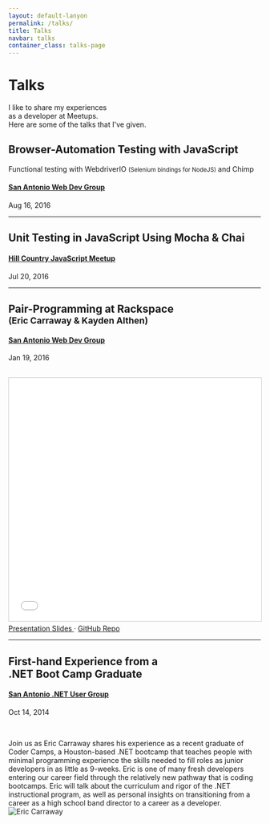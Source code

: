 ```yaml
---
layout: default-lanyon
permalink: /talks/
title: Talks
navbar: talks
container_class: talks-page
---
```

<!-- #TODO: use images -->
<!-- assets/img/talks/talks-meetup-sawebdev_1000.png -->
<!-- assets/img/talks/talks-meetup-satnug_1000.png -->
<div class="talks-header">
    <h1 class="page-title">Talks</h1>
    <p>
        I like to share my experiences<br>
        as a developer at Meetups.<br>
        Here are some of the talks that I've given.
    </p>
</div>

<!-- Browser-Automation Testing with JavaScript -->
  <h2 id="browser-automation-testing-with-javascript" class="talks-title">
    Browser-Automation Testing with&nbsp;JavaScript
  </h2>
  Functional testing with WebdriverIO <small>(Selenium&nbsp;bindings&nbsp;for&nbsp;NodeJS)</small>
  and&nbsp;Chimp

  <h4 class="talks-location">
    <a href="http://www.meetup.com/sawebdev/events/233063773/">San Antonio Web Dev Group</a>
  </h4>
  <p class="talks-date">Aug 16, 2016</p>

  <script async class="speakerdeck-embed" data-id="6ddcce8946704c00923f83bd12ae8536"
    data-ratio="1.29456384323641" src="//speakerdeck.com/assets/embed.js"></script>
  <hr>

<!-- Unit Testing in JavaScript Using Mocha & Chai -->
  <h2 id="unit-testing-in-javascript-using-mocha-&-chai" class="talks-title">
    Unit Testing in JavaScript Using&nbsp;Mocha&nbsp;&&nbsp;Chai</h2>
  <h4 class="talks-location">
    <a href="http://www.meetup.com/San-Antonio-JavaScript-User-Group/events/225255722/">Hill Country JavaScript Meetup</a>
  </h4>
  <p class="talks-date">Jul 20, 2016</p>
  <script async class="speakerdeck-embed" data-id="c922b5008bde4a39a37c1d24a7355f24"
    data-ratio="1.33333333333333" src="//speakerdeck.com/assets/embed.js"></script>
  <hr>

<!-- Pair-Programming at Rackspace -->
  <h2 id="pair-programming-at-rackspace" class="talks-title">
    Pair-Programming at Rackspace <small>(Eric&nbsp;Carraway&nbsp;&&nbsp;Kayden&nbsp;Althen)</small>
  </h2>
  <h4 class="talks-location">
    <a class="meetup-link" href="http://www.meetup.com/sawebdev/events/227679097/">San Antonio Web Dev Group</a>
  </h4>
  <p class="talks-date">Jan 19, 2016</p>
  <br>
  <iframe
    src="//www.slideshare.net/slideshow/embed_code/key/L4qS4roL1vamC"
    width="595" height="485" frameborder="0" marginwidth="0" marginheight="0" scrolling="no"
    style="border:1px solid #CCC; border-width:1px; margin-bottom:5px; max-width: 100%;" allowfullscreen>
  </iframe>

  <a class="float-left" href="http://slides.com/kaydenalthen/pair-programming-what-is-it-good-for#/">
    Presentation Slides
  </a>&middot;
  <a class="float-right" href="https://github.com/ericcarraway/pair-programming">
    GitHub Repo
  </a>
  <hr>

<!-- First-hand Experience from a .NET Boot Camp Graduate -->
  <h2 id="first-hand-experience-from-a-net-boot-camp-graduate" class="talks-title">
    First-hand Experience from a .NET&nbsp;Boot&nbsp;Camp&nbsp;Graduate
  </h2>
  <h4 class="talks-location">
    <a class="meetup-link" href="http://www.meetup.com/SATNUG/events/175801882/">San Antonio .NET User Group</a>
  </h4>
  <p class="talks-date">Oct 14, 2014</p>
  <br>

Join us as Eric Carraway shares his experience as a recent graduate of Coder Camps, a Houston-based .NET bootcamp that teaches people with minimal programming experience the skills needed to fill roles as junior developers in as little as 9-weeks.  Eric is one of many fresh developers entering our career field through the relatively new pathway that is coding bootcamps.  Eric will talk about the curriculum and rigor of the .NET instructional program, as well as personal insights on transitioning from a career as a high school band director to a career as a developer.
![Eric Carraway](../assets/img/talks/talks-meetup-satnug_1000.png)
